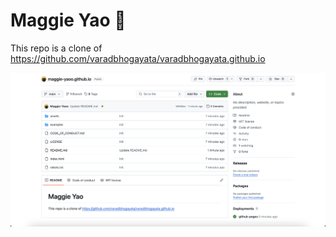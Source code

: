 # Maggie Yao 🥳
This repo is a clone of https://github.com/varadbhogayata/varadbhogayata.github.io

![](./assets/img/repo-screenshot.png)
